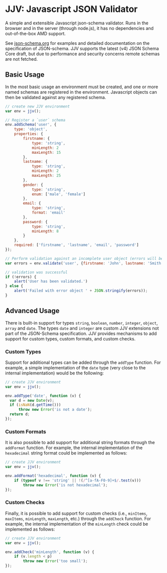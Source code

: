 # JJV: Javascript JSON Validator

A simple and extensible Javascript json-schema validator. Runs in the
browser and in the server (through node.js), it has no dependencies and
out-of-the-box AMD support.

See [json-schema.org](http://json-schema.org) for examples and detailed
documentation on the specification of JSON-schema. JJV supports the
latest (v4) JSON Schema Core draft, but due to performance and security
concerns remote schemas are not fetched.

## Basic Usage

In the most basic usage an environment must be created, and one or more
named schemas are registered in the environment. Javascript objects can
then be validated against any registered schema.

```javascript
// create new JJV environment
var env = jjv();

// Register a `user` schema
env.addSchema('user', {
    type: 'object',
    properties: {
        firstname: {
            type: 'string',
            minLength: 2
            maxLength: 15
        },
        lastname: {
            type: 'string',
            minLength: 2
            maxLength: 25
        },
        gender: {
            type: 'string',
            enum: ['male', 'female']
        },
        email: {
            type: 'string',
            format: 'email'
        },
        password: {
            type: 'string',
            minLength: 8
        }
    },
    required: ['firstname', 'lastname', 'email', 'password']
});

// Perform validation against an incomplete user object (errors will be reported)
var errors = env.validate('user', {firstname: 'John', lastname: 'Smith'});

// validation was successful
if (!errors) {
    alert('User has been validated.')
} else {
    alert('Failed with error object ' + JSON.stringify(errors));
}
```

## Advanced Usage

There is built-in support for types `string`, `boolean`, `number`,
`integer`, `object`, `array` and `date`. The types `date` and `integer`
are custom JJV extensions not part of the JSON-Schema specification. JJV
provides mechanisms to add support for custom types, custom formats, and
custom checks.

### Custom Types

Support for additional types can be added through the `addType`
function. For example, a simple implementation of the `date` type (very
close to the internal implementation) would be the following:

```javascript
// create JJV environment
var env = jjv();

env.addType('date', function (v) {
  var d = new Date(v);
  if (isNaN(d.getTime()))
      throw new Error('is not a date');
  return d;
});
```

### Custom Formats

It is also possible to add support for additional string formats through
the `addFormat` function. For example, the internal implementation of
the `hexadecimal` string format could be implemented as follows:

```javascript
// create JJV environment
var env = jjv();

env.addFormat('hexadecimal', function (v) {
    if (typeof v !== 'string' || !(/^[a-fA-F0-9]+$/.test(v)))
        throw new Error('is not hexadecimal');
});
```

### Custom Checks

Finally, it is possible to add support for custom checks (i.e.,
`minItems`, `maxItems`, `minLength`, `maxLength`, etc.) through the
`addCheck` function. For example, the internal implementation of the
`minLength` check could be implemented as follows:

```javascript
// create JJV environment
var env = jjv();

env.addCheck('minLength', function (v) {
    if (v.length < p)
        throw new Error('too small');
});
```

